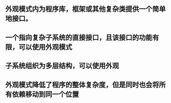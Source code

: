 ## 外观模式内为程序库，框架或其他复杂类提供一个简单地接口。
## 一个指向复杂子系统的直接接口，且该接口的功能有限，可以使用外观模式
## 子系统组织为多层结构，可以使用外观
## 外观模式降低了程序的整体复杂度，但是同时也会将所有依赖移动到同一个位置